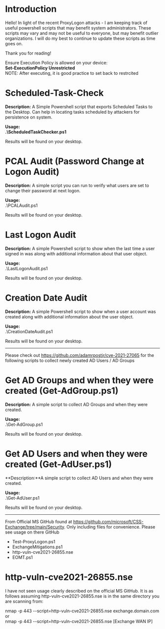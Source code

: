 # Introduction
Hello! In light of the recent ProxyLogon attacks - I am keeping track of useful powershell scripts that may benefit system administrators. These scripts may vary and may not be useful to everyone, but may benefit outlier organizations. I will do my best to continue to update these scripts as time goes on. 

Thank you for reading! 

Ensure Execution Policy is allowed on your device:<br />
**Set-ExecutionPolicy Unrestricted**<br />
NOTE: After executing, it is good practice to set back to restrcited

# Scheduled-Task-Check
**Description:** A Simple Powershell script that exports Scheduled Tasks to the Desktop. Can help in locating tasks scheduled by attackers for persistence on system.

**Usage:** <br />
**.\ScheduledTaskChecker.ps1**

Results will be found on your desktop.

# PCAL Audit (Password Change at Logon Audit)
**Description:** A simple script you can run to verify what users are set to change their password at next logon. 

**Usage:**<br /> 
.\PCALAudit.ps1

Results will be found on your desktop.

# Last Logon Audit
**Description:** A simple Powershell script to show when the last time a user signed in was along with additional information about that user object. 

**Usage:**<br /> 
.\LastLogonAudit.ps1

Results will be found on your desktop.

# Creation Date Audit
**Description:** A simple Powershell script to show when a user account was created along with additional information about the user object. 

**Usage:**<br />
.\CreationDateAudit.ps1

Results will be found on your desktop.

------------------------------------------------------------------------------------------------------------------------------------
Please check out https://github.com/adamrpostjr/cve-2021-27065 for the following scripts to collect newly created AD Users / AD Groups

# Get AD Groups and when they were created (Get-AdGroup.ps1)
**Description:** A simple script to collect AD Groups and when they were created. 

**Usage:** <br />
.\Get-AdGroup.ps1

Results will be found on your desktop.


# Get AD Users and when they were created (Get-AdUser.ps1)
**Description:**A simple script to collect AD Users and when they were created. 

**Usage:** <br />
.\Get-AdUser.ps1

Results will be found on your desktop.

------------------------------------------------------------------------------------------------------------------------------------
From Official MS GitHub found at https://github.com/microsoft/CSS-Exchange/tree/main/Security. Only including files for convenience. 
Please see usage on there GitHub 
- Test-ProxyLogon.ps1
- ExchangeMitigations.ps1
- http-vuln-cve2021-26855.nse
- EOMT.ps1

# http-vuln-cve2021-26855.nse
I have not seen usage clearly described on the official MS GitHub. It is as follows assuming http-vuln-cve2021-26855.nse is in the same directory you are scanning from: <br /> 

nmap -p 443 --script=http-vuln-cve2021-26855.nse exchange.domain.com<br /> 
or <br /> 
nmap -p 443 --script=http-vuln-cve2021-26855.nse [Exchange WAN IP]  

 
